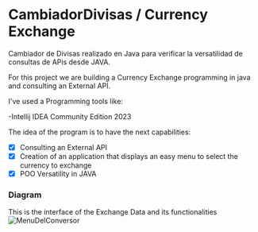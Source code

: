 # CambiadorDivisas  / Currency Exchange

Cambiador de Divisas realizado en Java para verificar la versatilidad de consultas de APis desde JAVA.

For this project we are building a  Currency Exchange  programming in java and consulting an External API.

I've used a Programming tools like:

-Intellij IDEA Community Edition 2023

The idea of the program is to have the next capabilities:

- [x] Consulting an External API
- [x] Creation of an application that displays an easy menu to select the currency to exchange
- [x] POO Versatility in JAVA

### Diagram
This is the interface of the Exchange Data and its functionalities
![MenuDelConversor](https://github.com/user-attachments/assets/50ead9a1-888e-43ea-a8c6-b0c321f1e725)


